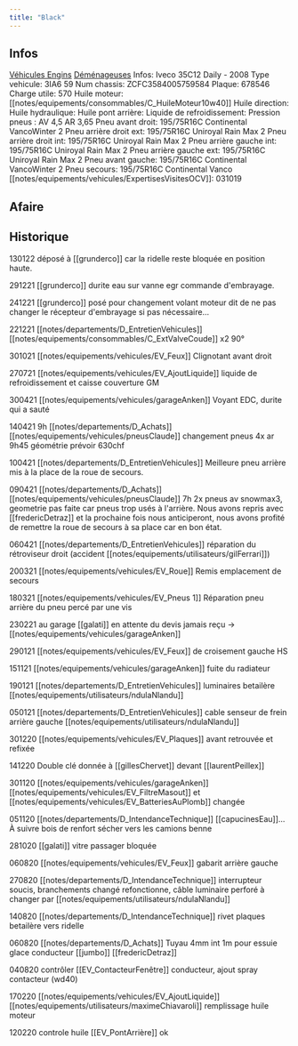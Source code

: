 ```yaml
---
title: "Black"
---
```


## Infos
[Véhicules Engins](notes/equipements/vehicules/L_VehiculesEngins.md) [Déménageuses](notes/equipements/vehicules/C_Demenageuses.md)
Infos: Iveco 35C12 Daily - 2008
Type vehicule: 3IA6 59
Num chassis: ZCFC3584005759584
Plaque: 678546
Charge utile: 570
Huile moteur: [[notes/equipements/consommables/C_HuileMoteur10w40]]
Huile direction:
Huile hydraulique:
Huile pont arrière:
Liquide de refroidissement:
Pression pneus : AV 4,5 AR 3,65
Pneu avant droit: 195/75R16C Continental VancoWinter 2
Pneu arrière droit ext: 195/75R16C Uniroyal Rain Max 2
Pneu arrière droit int: 195/75R16C Uniroyal Rain Max 2
Pneu arrière gauche int: 195/75R16C Uniroyal Rain Max 2
Pneu arrière gauche ext: 195/75R16C Uniroyal Rain Max 2
Pneu avant gauche: 195/75R16C Continental VancoWinter 2
Pneu secours: 195/75R16C Continental Vanco
[[notes/equipements/vehicules/ExpertisesVisitesOCV]]: 031019

## Afaire

## Historique
130122 déposé à [[grunderco]] car la ridelle reste bloquée en position haute.

291221 [[grunderco]] durite eau sur vanne egr commande d'embrayage.

241221 [[grunderco]] posé pour changement volant moteur dit de ne pas changer le récepteur d'embrayage si pas nécessaire...

221221 [[notes/departements/D_EntretienVehicules]] [[notes/equipements/consommables/C_ExtValveCoude]] x2 90°

301021 [[notes/equipements/vehicules/EV_Feux]] Clignotant avant droit

270721 [[notes/equipements/vehicules/EV_AjoutLiquide]] liquide de refroidissement et caisse couverture GM

300421 [[notes/equipements/vehicules/garageAnken]] Voyant EDC, durite qui a sauté

140421 9h [[notes/departements/D_Achats]] [[notes/equipements/vehicules/pneusClaude]] changement pneus 4x ar 9h45 géométrie prévoir 630chf

100421 [[notes/departements/D_EntretienVehicules]] Meilleure pneu arrière mis à la place de la roue de secours.

090421 [[notes/departements/D_Achats]] [[notes/equipements/vehicules/pneusClaude]] 7h 2x pneus av snowmax3, geometrie pas faite car pneus trop usés à l'arrière. Nous avons repris avec [[fredericDetraz]] et la prochaine fois nous anticiperont, nous avons profité de remettre la roue de secours à sa place car en bon état. 

060421 [[notes/departements/D_EntretienVehicules]] réparation du rétroviseur droit (accident [[notes/equipements/utilisateurs/gilFerrari]])

200321 [[notes/equipements/vehicules/EV_Roue]] Remis emplacement de secours

180321 [[notes/equipements/vehicules/EV_Pneus 1]] Réparation pneu arrière du pneu percé par une vis

230221 au garage [[galati]] en attente du devis jamais reçu -> [[notes/equipements/vehicules/garageAnken]]

290121 [[notes/equipements/vehicules/EV_Feux]] de croisement gauche HS 

151121 [[notes/equipements/vehicules/garageAnken]] fuite du radiateur

190121 [[notes/departements/D_EntretienVehicules]] luminaires betailère [[notes/equipements/utilisateurs/ndulaNlandu]] 

050121 [[notes/departements/D_EntretienVehicules]] cable senseur de frein arrière gauche [[notes/equipements/utilisateurs/ndulaNlandu]]

301220 [[notes/equipements/vehicules/EV_Plaques]] avant retrouvée et refixée

141220 Double clé donnée à [[gillesChervet]] devant [[laurentPeillex]]

301120 [[notes/equipements/vehicules/garageAnken]] [[notes/equipements/vehicules/EV_FiltreMasout]] et [[notes/equipements/vehicules/EV_BatteriesAuPlomb]] changée

051120 [[notes/departements/D_IntendanceTechnique]] [[capucinesEau]]... À suivre bois de renfort sécher vers les camions benne

281020 [[galati]] vitre passager bloquée

060820 [[notes/equipements/vehicules/EV_Feux]] gabarit arrière gauche

270820 [[notes/departements/D_IntendanceTechnique]] interrupteur soucis, branchements changé refonctionne, câble luminaire perforé à changer par [[notes/equipements/utilisateurs/ndulaNlandu]]

140820 [[notes/departements/D_IntendanceTechnique]] rivet plaques betailère vers ridelle

060820 [[notes/departements/D_Achats]] Tuyau 4mm int 1m pour essuie glace conducteur [[jumbo]] [[fredericDetraz]]

040820 contrôler [[EV_ContacteurFenêtre]] conducteur, ajout spray contacteur (wd40)

170220 [[notes/equipements/vehicules/EV_AjoutLiquide]] [[notes/equipements/utilisateurs/maximeChiavaroli]] remplissage huile moteur

120220 controle huile [[EV_PontArrière]] ok

